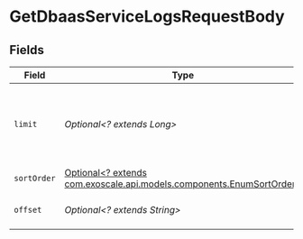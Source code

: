 # GetDbaasServiceLogsRequestBody


## Fields

| Field                                                                                                            | Type                                                                                                             | Required                                                                                                         | Description                                                                                                      |
| ---------------------------------------------------------------------------------------------------------------- | ---------------------------------------------------------------------------------------------------------------- | ---------------------------------------------------------------------------------------------------------------- | ---------------------------------------------------------------------------------------------------------------- |
| `limit`                                                                                                          | *Optional<? extends Long>*                                                                                       | :heavy_minus_sign:                                                                                               | How many log entries to receive at most, up to 500 (default: 100)                                                |
| `sortOrder`                                                                                                      | [Optional<? extends com.exoscale.api.models.components.EnumSortOrder>](../../models/components/EnumSortOrder.md) | :heavy_minus_sign:                                                                                               | N/A                                                                                                              |
| `offset`                                                                                                         | *Optional<? extends String>*                                                                                     | :heavy_minus_sign:                                                                                               | Opaque offset identifier                                                                                         |